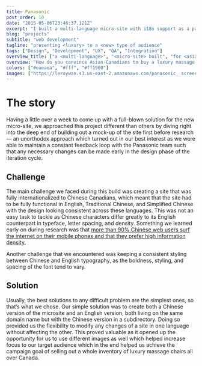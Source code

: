 ```yaml
---
title: Panasonic
post_order: 10
date: "2015-05-06T23:46:37.121Z"
excerpt: "I built a multi-language micro-site with i18n support as a part of Panasonic's campaign to target the Asian-Canadian demographic."
blog: "projects"
subtitle: "web development"
tagline: "presenting <luxury> to a <new> type of audience"
tags: ["Design", "Development", "UX", "QA", "Integration"]
overview_title: ["a <multi-language>", "<micro-site> built", "for <asian-canadians>"]
overview: "How do you convince Asian-Canadians to buy a luxury massage chair with a hefty price tag of $10,000 per unit? We were challenged to solve this problem for Panasonic as they were looking to reach a new demographic with the use of a microsite. Through many rounds of research and iterations, we ended up crafting a targeted solution that nearly depleted their entire inventory of expensive massage chairs in stores throughout the major cities in Canada. The multi-language microsite was built in one week with analytic and tracking integrations and allowed Panasonic to successfully monitor the behaviour of their new audience even after the campaign was over."
colors: ["#eaeaea", "#fff", "#ff1900"]
images: ["https://leroywan.s3.us-east-2.amazonaws.com/panasonic__screen.png", "https://leroywan.s3.us-east-2.amazonaws.com/panasonic__screen.png"]
---
```


# The story
Having a little over a week to come up with a full-blown solution for the new micro-site, we approached this project different than others by diving right into the deep end of building out a mock-up of the site first before research — an unorthodox approach which turned out in our best interest as we were able to maintain a constant feedback loop with the Panasonic team such that any necessary changes can be made early in the design phase of the iteration cycle.

## Challenge
The main challenge we faced during this build was creating a site that was fully internationalized to Chinese Canadians, which meant that the site had to be fully functional in English, Traditional Chinese, and Simplified Chinese with the design looking consistent across these languages. This was not an easy task to tackle as Chinese characters differ greatly to its English counterpart in typeface, letter spacing, and density. Something we learned early on during research was that [more than 90% Chinese web users surf the internet on their mobile phones and that they prefer high information density.](https://www.nngroup.com/articles/china-website-complexity/)

Another challenge that we encountered was keeping a consistent styling between Chinese and English typography, as the boldness, styling, and spacing of the font tend to vary.

## Solution
Usually, the best solutions to any difficult problem are the simplest ones, so that’s what we chose. Our simple solution was to create both a Chinese version of the microsite and an English version, both living on the same domain name but with the Chinese version in a subdirectory. Doing so provided us the flexibility to modify any changes of a site in one language without affecting the other. This proved valuable as it opened up the opportunity for us to use different images as well which helped increase focus to our target audience which in the end helped us achieve the campaign goal of selling out a whole inventory of luxury massage chairs all over Canada.

